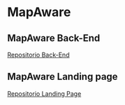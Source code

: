 # MapAware
## MapAware Back-End
[Repositorio Back-End](https://github.com/lucasgaraglia/mapaware-backend/)
## MapAware Landing page
[Repositorio Landing Page](https://github.com/ImSaitam/mapaware_landingpage)
